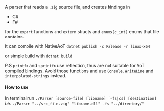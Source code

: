 
A parser that reads a `.zig` source file, and creates bindings in
- C#
- F#

for the `export` functions and `extern` structs and `enums(c_int)` enums that file contains.

It can compile with NativeAoT
`dotnet publish -c Release -r linux-x64`

or simple build with `dotnet build`

P.S
`printfn` and `sprintfn` use reflection, thus are not suitable for AoT compiled bindings.
Avoid those functions and use `Console.WriteLine` and `interpolated-strings` instead.

#### How to use
In terminal run `./Parser [source-file] [libname] [-fs|cs] [destination]`
i.e. `./Parser "../src_file.zig" "libname.dll" -fs "../directory/"` 
